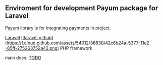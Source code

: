 ## Enviroment for development Payum package for Laravel

[Payum](https://github.com/Payum/Payum) library is for integrating payments in project.

[Laravel](http://laravel.com/) [![laravel github](https://f.cloud.github.com/assets/54012/36830/42c6b24a-5377-11e2
-85ff-275263752a43.png)](https://github.com/laravel/laravel) PHP framework.

main docs:
[TODO](/docs/todo.md)
